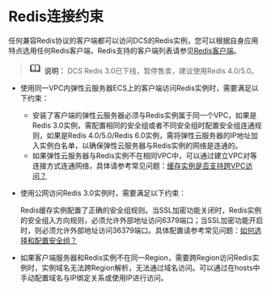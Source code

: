 # Redis连接约束<a name="dcs-ug-0312007"></a>

任何兼容Redis协议的客户端都可以访问DCS的Redis实例，您可以根据自身应用特点选用任何Redis客户端，Redis支持的客户端列表请参见[Redis客户端](https://redis.io/clients)。

>![](public_sys-resources/icon-note.gif) **说明：** 
>DCS Redis 3.0已下线，暂停售卖，建议使用Redis 4.0/5.0。

-   使用同一VPC内弹性云服务器ECS上的客户端访问Redis实例时，需要满足以下约束：
    -   安装了客户端的弹性云服务器必须与Redis实例属于同一个VPC，如果是Redis 3.0实例，需配置相同的安全组或者不同安全组时配置安全组连通规则，如果是Redis 4.0/5.0/Redis 6.0实例，需将弹性云服务器的IP地址加入实例白名单，以确保弹性云服务器与Redis实例的网络是连通的。
    -   如果弹性云服务器与Redis实例不在相同VPC中，可以通过建立VPC对等连接方式连通网络，具体请参考常见问题：[缓存实例是否支持跨VPC访问？](https://support.huaweicloud.com/dcs_faq/dcs-faq-0427002.html)

-   使用公网访问Redis 3.0实例时，需要满足以下约束：

    Redis缓存实例配置了正确的安全组规则。当SSL加密功能关闭时，Redis实例的安全组入方向规则，必须允许外部地址访问6379端口；当SSL加密功能开启时，则必须允许外部地址访问36379端口。具体配置请参考常见问题：[如何选择和配置安全组？](https://support.huaweicloud.com/dcs_faq/dcs-faq-0713002.html)

-   如果客户端服务器和Redis实例不在同一Region，需要跨Region访问Redis实例时，实例域名无法跨Region解析，无法通过域名访问。可以通过在hosts中手动配置域名与IP绑定关系或使用IP进行访问。

